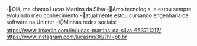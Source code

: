 -👋Olá, me chamo Lucas Martins da Silva
-👀Amo tecnologia, e estou sempre evoluindo meu conhecimento
-🌱atualmente estou cursando engenharia de software na Uninter
-📫Minhas redes sociais:
https://www.linkedin.com/in/lucas-martins-da-silva-653711217/
https://www.instagram.com/lucasms36/?hl=pt-br
